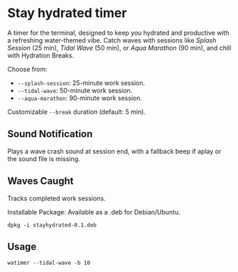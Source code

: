 # Stay hydrated timer

A timer for the terminal, designed to keep you hydrated and productive with a refreshing water-themed vibe. Catch waves with sessions like *Splash Session* (25 min), *Tidal Wave* (50 min), or *Aqua Marathon* (90 min), and chill with Hydration Breaks.

Choose from:
- `--splash-session`: 25-minute work session.
- `--tidal-wave`: 50-minute work session.
- `--aqua-marathon`: 90-minute work session.

Customizable `--break` duration (default: 5 min).

## Sound Notification
Plays a wave crash sound at session end, with a fallback beep if aplay or the sound file is missing.

## Waves Caught
Tracks completed work sessions.

Installable Package: Available as a .deb for Debian/Ubuntu.

`dpkg -i stayhydrated-0.1.deb`

## Usage
`watimer --tidal-wave -b 10`
